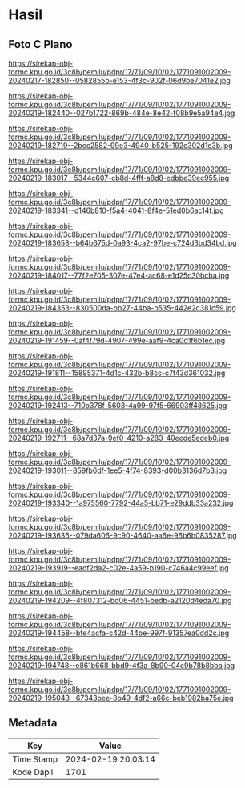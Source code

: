 # Hasil

## Foto C Plano

https://sirekap-obj-formc.kpu.go.id/3c8b/pemilu/pdpr/17/71/09/10/02/1771091002009-20240217-182850--0582855b-e153-4f3c-902f-06d9be7041e2.jpg

https://sirekap-obj-formc.kpu.go.id/3c8b/pemilu/pdpr/17/71/09/10/02/1771091002009-20240219-182440--027b1722-869b-484e-8e42-f08b9e5a94e4.jpg

https://sirekap-obj-formc.kpu.go.id/3c8b/pemilu/pdpr/17/71/09/10/02/1771091002009-20240219-182719--2bcc2582-99e3-4940-b525-192c302d1e3b.jpg

https://sirekap-obj-formc.kpu.go.id/3c8b/pemilu/pdpr/17/71/09/10/02/1771091002009-20240219-183017--5344c607-cb8d-4fff-a8d8-edbbe39ec955.jpg

https://sirekap-obj-formc.kpu.go.id/3c8b/pemilu/pdpr/17/71/09/10/02/1771091002009-20240219-183341--d146b810-f5a4-4041-8f4e-51ed0b6ac14f.jpg

https://sirekap-obj-formc.kpu.go.id/3c8b/pemilu/pdpr/17/71/09/10/02/1771091002009-20240219-183658--b64b675d-0a93-4ca2-97be-c724d3bd34bd.jpg

https://sirekap-obj-formc.kpu.go.id/3c8b/pemilu/pdpr/17/71/09/10/02/1771091002009-20240219-184017--77f2e705-307e-47e4-ac68-e1d25c30bcba.jpg

https://sirekap-obj-formc.kpu.go.id/3c8b/pemilu/pdpr/17/71/09/10/02/1771091002009-20240219-184353--830500da-bb27-44ba-b535-442e2c381c59.jpg

https://sirekap-obj-formc.kpu.go.id/3c8b/pemilu/pdpr/17/71/09/10/02/1771091002009-20240219-191459--0af4f79d-4907-499e-aaf9-4ca0d1f6b1ec.jpg

https://sirekap-obj-formc.kpu.go.id/3c8b/pemilu/pdpr/17/71/09/10/02/1771091002009-20240219-191811--15895371-4d1c-432b-b8cc-c7f43d361032.jpg

https://sirekap-obj-formc.kpu.go.id/3c8b/pemilu/pdpr/17/71/09/10/02/1771091002009-20240219-192413--710b378f-5603-4a99-97f5-66903ff48625.jpg

https://sirekap-obj-formc.kpu.go.id/3c8b/pemilu/pdpr/17/71/09/10/02/1771091002009-20240219-192711--68a7d37a-9ef0-4210-a283-40ecde5edeb0.jpg

https://sirekap-obj-formc.kpu.go.id/3c8b/pemilu/pdpr/17/71/09/10/02/1771091002009-20240219-193011--859fb6df-1ee5-4f74-8393-d00b3136d7b3.jpg

https://sirekap-obj-formc.kpu.go.id/3c8b/pemilu/pdpr/17/71/09/10/02/1771091002009-20240219-193340--1a975560-7792-44a5-bb71-e29ddb33a232.jpg

https://sirekap-obj-formc.kpu.go.id/3c8b/pemilu/pdpr/17/71/09/10/02/1771091002009-20240219-193636--079da606-9c90-4640-aa6e-96b6b0835287.jpg

https://sirekap-obj-formc.kpu.go.id/3c8b/pemilu/pdpr/17/71/09/10/02/1771091002009-20240219-193919--eadf2da2-c02e-4a59-b190-c746a4c99eef.jpg

https://sirekap-obj-formc.kpu.go.id/3c8b/pemilu/pdpr/17/71/09/10/02/1771091002009-20240219-194209--4f807312-bd06-4451-bedb-a2120d4eda70.jpg

https://sirekap-obj-formc.kpu.go.id/3c8b/pemilu/pdpr/17/71/09/10/02/1771091002009-20240219-194458--bfe4acfa-c42d-44be-997f-91357ea0dd2c.jpg

https://sirekap-obj-formc.kpu.go.id/3c8b/pemilu/pdpr/17/71/09/10/02/1771091002009-20240219-194748--e861b668-bbd9-4f3a-8b90-04c9b78b8bba.jpg

https://sirekap-obj-formc.kpu.go.id/3c8b/pemilu/pdpr/17/71/09/10/02/1771091002009-20240219-195043--67343bee-8b49-4df2-a66c-beb1982ba75e.jpg


## Metadata

| Key        | Value               |
| ---------- | ------------------- |
| Time Stamp | 2024-02-19 20:03:14 |
| Kode Dapil | 1701                |



